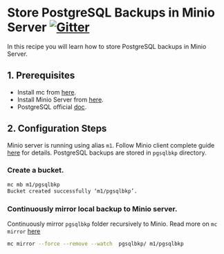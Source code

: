 # Store PostgreSQL Backups in Minio Server [![Gitter](https://badges.gitter.im/Join%20Chat.svg)](https://gitter.im/minio/minio?utm_source=badge&utm_medium=badge&utm_campaign=pr-badge&utm_content=badge)

In this recipe you will learn how to store PostgreSQL backups in Minio Server.

## 1. Prerequisites

* Install mc from [here](https://docs.minio.io/docs/minio-client-quickstart-guide).
* Install Minio Server from [here](https://docs.minio.io/docs/minio ).
* PostgreSQL official [doc](https://www.postgresql.org/docs/).
 
## 2. Configuration Steps

Minio server is running using alias ``m1``. Follow Minio client complete guide [here](https://docs.minio.io/docs/minio-client-complete-guide) for details. PostgreSQL  backups are stored in ``pgsqlbkp`` directory.

### Create a bucket.

```sh
mc mb m1/pgsqlbkp
Bucket created successfully ‘m1/pgsqlbkp’.

```

### Continuously mirror local backup to Minio server.

Continuously mirror ``pgsqlbkp`` folder recursively to Minio. Read more on ``mc mirror`` [here](https://docs.minio.io/docs/minio-client-complete-guide#mirror) 

```sh
mc mirror --force --remove --watch  pgsqlbkp/ m1/pgsqlbkp
```


